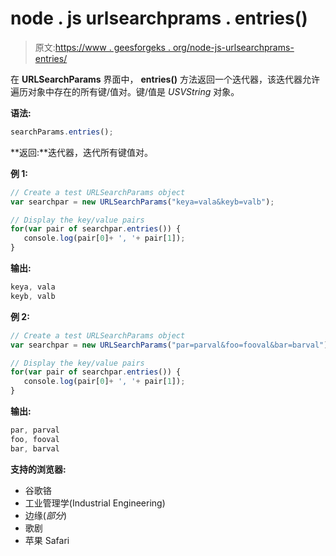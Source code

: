 # node . js urlsearchprams . entries()

> 原文:[https://www . geesforgeks . org/node-js-urlsearchprams-entries/](https://www.geeksforgeeks.org/node-js-urlsearchparams-entries/)

在 **URLSearchParams** 界面中， **entries()** 方法返回一个迭代器，该迭代器允许遍历对象中存在的所有键/值对。键/值是 *USVString* 对象。

**语法:**

```js
searchParams.entries();
```

**返回:**迭代器，迭代所有键值对。

**例 1:**

```js
// Create a test URLSearchParams object
var searchpar = new URLSearchParams("keya=vala&keyb=valb");

// Display the key/value pairs
for(var pair of searchpar.entries()) {
   console.log(pair[0]+ ', '+ pair[1]); 
}
```

**输出:**

```js
keya, vala
keyb, valb
```

**例 2:**

```js
// Create a test URLSearchParams object
var searchpar = new URLSearchParams("par=parval&foo=fooval&bar=barval");

// Display the key/value pairs
for(var pair of searchpar.entries()) {
   console.log(pair[0]+ ', '+ pair[1]); 
}
```

**输出:**

```js
par, parval
foo, fooval
bar, barval
```

**支持的浏览器:**

*   谷歌铬
*   工业管理学(Industrial Engineering)
*   边缘(*部分*)
*   歌剧
*   苹果 Safari
